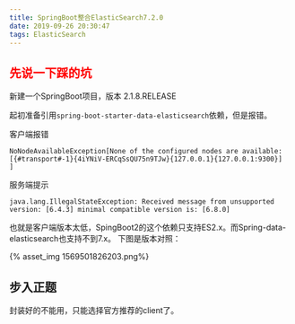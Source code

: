 ```yaml
---
title: SpringBoot整合ElasticSearch7.2.0
date: 2019-09-26 20:30:47
tags: ElasticSearch
---
```


## <font color="red">先说一下踩的坑</font>

新建一个SpringBoot项目，版本 2.1.8.RELEASE

起初准备引用`spring-boot-starter-data-elasticsearch`依赖，但是报错。

客户端报错

```
NoNodeAvailableException[None of the configured nodes are available: [{#transport#-1}{4iYNiV-ERCqSsQU75n9TJw}{127.0.0.1}{127.0.0.1:9300}]
]
```

服务端提示

```
java.lang.IllegalStateException: Received message from unsupported version: [6.4.3] minimal compatible version is: [6.8.0]  
```

也就是客户端版本太低，SpingBoot2的这个依赖只支持ES2.x。而Spring-data-elasticsearch也支持不到7.x。
下图是版本对照：

{% asset_img 1569501826203.png%}

## 步入正题

封装好的不能用，只能选择官方推荐的client了。



